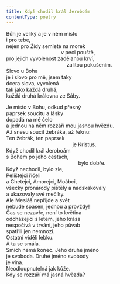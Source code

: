 ```yaml
---
title: Když chodil král Jeroboám
contentType: poetry
---
```


Bůh je veliký a je v něm místo  
i pro tebe,  
nejen pro Židy semleté na morek  
                                      v peci pouště,  
pro jejich vyvolenost zadělanou krví,  
                                          zalitou pokušením.  
Slovo u Boha  
je i slovo pro mě, jsem taky  
dcera slova, vyvolená  
tak jako každá druhá,  
každá druhá královna ze Sáby.

  

Je místo v Bohu, odkud přesný  
paprsek soucitu a lásky  
dopadá na mé čelo  
a jednou na něm rozzáří mou jasnou hvězdu.  
Až snesu soucit žebráka, až řeknu:  
Ten žebrák, ten paprsek  
                                              je Kristus.  
Když chodil král Jeroboám  
s Bohem po jeho cestách,  
                                                  bylo dobře.  
Když nechodil, bylo zle,  
Pelištejci řičeli  
a Chetejci, Amorejci, Moábci,  
všecky pronárody pištěly a nadskakovaly  
a ukazovaly své mečíky.  
Ale Mesiáš nepřijde a svět  
nebude spasen, jednou a provždy!  
Čas se nezavře, není to květina  
odcházející s létem, jeho krása  
nespočívá v trvání, jeho půvab  
spatřili jen nemnozí.  
Ostatní viděli lebku.  
A ta se smála.  
Smích nemá konec. Jeho druhé jméno  
je svoboda. Druhé jméno svobody  
je vina.  
Neodloupnutelná jak kůže.  
Kdy se rozzáří má jasná hvězda?
